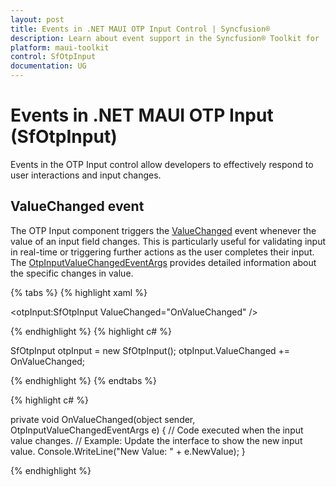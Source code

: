 ```yaml
---
layout: post
title: Events in .NET MAUI OTP Input Control | Syncfusion®
description: Learn about event support in the Syncfusion® Toolkit for .NET MAUI OTP Input (SfOtpInput) control and more.
platform: maui-toolkit
control: SfOtpInput
documentation: UG
---
```


# Events in .NET MAUI OTP Input (SfOtpInput)

Events in the OTP Input control allow developers to effectively respond to user interactions and input changes.

## ValueChanged event

The OTP Input component triggers the [ValueChanged](https://help.syncfusion.com/cr/maui-toolkit/Syncfusion.Maui.Toolkit.OtpInput.SfOtpInput.html#Syncfusion_Maui_Toolkit_OtpInput_SfOtpInput_ValueChanged) event whenever the value of an input field changes. This is particularly useful for validating input in real-time or triggering further actions as the user completes their input. The [OtpInputValueChangedEventArgs](https://help.syncfusion.com/cr/maui-toolkit/Syncfusion.Maui.Toolkit.OtpInput.OtpInputValueChangedEventArgs.html) provides detailed information about the specific changes in value.

{% tabs %}
{% highlight xaml %}

<otpInput:SfOtpInput ValueChanged="OnValueChanged" />

{% endhighlight %}
{% highlight c# %}

SfOtpInput otpInput = new SfOtpInput();
otpInput.ValueChanged += OnValueChanged;

{% endhighlight %}
{% endtabs %}

{% highlight c# %}

private void OnValueChanged(object sender, OtpInputValueChangedEventArgs e)
{
    // Code executed when the input value changes.
    // Example: Update the interface to show the new input value.
    Console.WriteLine("New Value: " + e.NewValue);
}

{% endhighlight %}